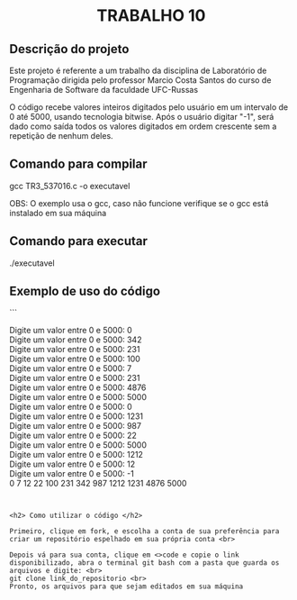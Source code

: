 <h1 align="center"> TRABALHO 10 </h1>

<h2> Descrição do projeto </h2>

Este projeto é referente a um trabalho da disciplina de Laboratório de Programação dirigida pelo professor Marcio Costa Santos do curso de Engenharia de Software da faculdade UFC-Russas <br>

O código recebe valores inteiros digitados pelo usuário em um intervalo de 0 até 5000, usando tecnologia bitwise. Após o usuário digitar "-1", será dado como saída todos os valores digitados em ordem crescente sem a repetição de nenhum deles.

<h2> Comando para compilar </h2>

gcc TR3_537016.c -o executavel

OBS: O exemplo usa o gcc, caso não funcione verifique se o gcc está instalado em sua máquina

<h2> Comando para executar </h2>

./executavel

<h2> Exemplo de uso do código </h2>
```

  Digite um valor entre 0 e 5000: 0 <br>
  Digite um valor entre 0 e 5000: 342 <br>
  Digite um valor entre 0 e 5000: 231 <br>
  Digite um valor entre 0 e 5000: 100 <br>
  Digite um valor entre 0 e 5000: 7 <br>
  Digite um valor entre 0 e 5000: 231 <br>
  Digite um valor entre 0 e 5000: 4876 <br>
  Digite um valor entre 0 e 5000: 5000 <br>
  Digite um valor entre 0 e 5000: 0 <br>
  Digite um valor entre 0 e 5000: 1231 <br>
  Digite um valor entre 0 e 5000: 987 <br>
  Digite um valor entre 0 e 5000: 22 <br>
  Digite um valor entre 0 e 5000: 5000 <br>
  Digite um valor entre 0 e 5000: 1212 <br>
  Digite um valor entre 0 e 5000: 12 <br>
  Digite um valor entre 0 e 5000: -1 <br>
  0 7 12 22 100 231 342 987 1212 1231 4876 5000 <br>
  
  ```


<h2> Como utilizar o código </h2>

Primeiro, clique em fork, e escolha a conta de sua preferência para criar um repositório espelhado em sua própria conta <br>

Depois vá para sua conta, clique em <>code e copie o link disponibilizado, abra o terminal git bash com a pasta que guarda os arquivos e digite: <br>
git clone link_do_repositorio <br>
Pronto, os arquivos para que sejam editados em sua máquina

